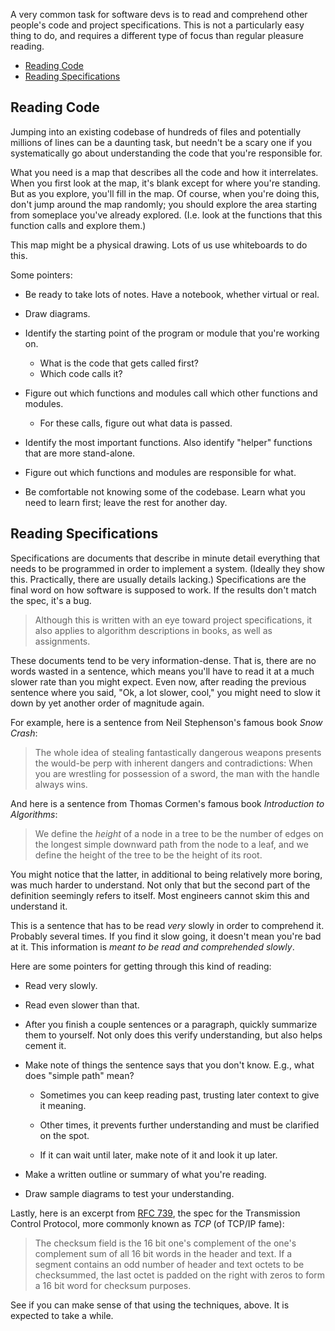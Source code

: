 A very common task for software devs is to read and comprehend other people's code and project specifications. This is not a particularly easy thing to do, and requires a different type of focus than regular pleasure reading.

- [Reading Code](#reading-code)
- [Reading Specifications](#reading-specifications)

## Reading Code

Jumping into an existing codebase of hundreds of files and potentially millions of lines can be a daunting task, but needn't be a scary one if you systematically go about understanding the code that you're responsible for.

What you need is a map that describes all the code and how it interrelates. When you first look at the map, it's blank except for where you're standing. But as you explore, you'll fill in the map. Of course, when you're doing this, don't jump around the map randomly; you should explore the area starting from someplace you've already explored. (I.e. look at the functions that this function calls and explore them.)

This map might be a physical drawing. Lots of us use whiteboards to do this.

Some pointers:

- Be ready to take lots of notes. Have a notebook, whether virtual or real.

- Draw diagrams.

- Identify the starting point of the program or module that you're working on.

  - What is the code that gets called first?
  - Which code calls it?

- Figure out which functions and modules call which other functions and modules.

  - For these calls, figure out what data is passed.

- Identify the most important functions. Also identify "helper" functions that are more stand-alone.

- Figure out which functions and modules are responsible for what.

- Be comfortable not knowing some of the codebase. Learn what you need to learn first; leave the rest for another day.

## Reading Specifications

Specifications are documents that describe in minute detail everything that needs to be programmed in order to implement a system. (Ideally they show this. Practically, there are usually details lacking.) Specifications are the final word on how software is supposed to work. If the results don't match the spec, it's a bug.

> Although this is written with an eye toward project specifications, it also applies to algorithm descriptions in books, as well as assignments.

These documents tend to be very information-dense. That is, there are no words wasted in a sentence, which means you'll have to read it at a much slower rate than you might expect. Even now, after reading the previous sentence where you said, "Ok, a lot slower, cool," you might need to slow it down by yet another order of magnitude again.

For example, here is a sentence from Neil Stephenson's famous book _Snow Crash_:

> The whole idea of stealing fantastically dangerous weapons presents the would-be perp with inherent dangers and contradictions: When you are wrestling for possession of a sword, the man with the handle always wins.

And here is a sentence from Thomas Cormen's famous book _Introduction to Algorithms_:

> We define the _height_ of a node in a tree to be the number of edges on the longest simple downward path from the node to a leaf, and we define the height of the tree to be the height of its root.

You might notice that the latter, in additional to being relatively more boring, was much harder to understand. Not only that but the second part of the definition seemingly refers to itself. Most engineers cannot skim this and understand it.

This is a sentence that has to be read _very_ slowly in order to comprehend it. Probably several times. If you find it slow going, it doesn't mean you're bad at it. This information is _meant to be read and comprehended slowly_.

Here are some pointers for getting through this kind of reading:

- Read very slowly.

- Read even slower than that.

- After you finish a couple sentences or a paragraph, quickly summarize them to yourself. Not only does this verify understanding, but also helps cement it.

- Make note of things the sentence says that you don't know. E.g., what does "simple path" mean?

  - Sometimes you can keep reading past, trusting later context to give it meaning.

  - Other times, it prevents further understanding and must be clarified on the spot.

  - If it can wait until later, make note of it and look it up later.

- Make a written outline or summary of what you're reading.

- Draw sample diagrams to test your understanding.

Lastly, here is an excerpt from [RFC 739](https://tools.ietf.org/html/rfc793), the spec for the Transmission Control Protocol, more commonly known as _TCP_ (of TCP/IP fame):

> The checksum field is the 16 bit one's complement of the one's complement sum of all 16 bit words in the header and text. If a segment contains an odd number of header and text octets to be checksummed, the last octet is padded on the right with zeros to form a 16 bit word for checksum purposes.

See if you can make sense of that using the techniques, above. It is expected to take a while.

